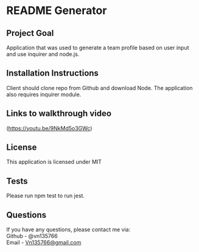 # README Generator
## Project Goal
Application that was used to generate a team profile based on user input and use inquirer and node.js. 

## Installation Instructions 
Client should clone repo from Github and download Node. The application also requires inquirer module.

## Links to walkthrough video
(https://youtu.be/9NkMd5o3GWc)

## License
This application is licensed under MIT

## Tests
Please run npm test to run jest. 


## Questions

If you have any questions, please contact me via:
<br>
Github - @vn135766
<br>
Email - Vn135766@gmail.com 
